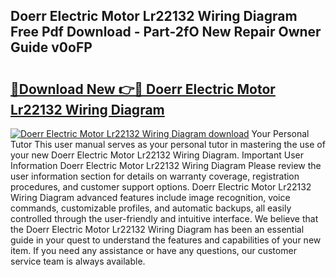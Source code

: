 ## Doerr Electric Motor Lr22132 Wiring Diagram Free Pdf Download - Part-2fO New Repair Owner Guide v0oFP

# <h2><a href="http://dfn3cn9.blite.top/?on=Doerr+Electric+Motor+Lr22132+Wiring+Diagram">🔗Download New 👉🔴 Doerr Electric Motor Lr22132 Wiring Diagram</a></h2>

[![Doerr Electric Motor Lr22132 Wiring Diagram download](https://i.imgur.com/lujVjoI.png)](http://dfn3cn9.blite.top/?on=Doerr+Electric+Motor+Lr22132+Wiring+Diagram)
Your Personal Tutor This user manual serves as your personal tutor in mastering the use of your new Doerr Electric Motor Lr22132 Wiring Diagram. Important User Information Doerr Electric Motor Lr22132 Wiring Diagram Please review the user information section for details on warranty coverage, registration procedures, and customer support options. Doerr Electric Motor Lr22132 Wiring Diagram advanced features include image recognition, voice commands, customizable profiles, and automatic backups, all easily controlled through the user-friendly and intuitive interface. We believe that the Doerr Electric Motor Lr22132 Wiring Diagram has been an essential guide in your quest to understand the features and capabilities of your new item. If you need any assistance or have any questions, our customer service team is always available.
